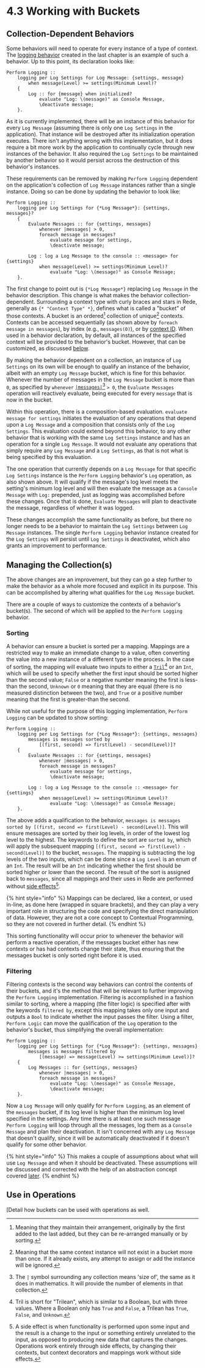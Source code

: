 # 4.3  Working with Buckets

## Collection-Dependent Behaviors

Some behaviors will need to operate for every instance of a type of context. The [logging behavior](4.2-from-when-to-whenever.md#logging) created in the last chapter is an example of such a behavior. Up to this point, its declaration looks like:

```
Perform Logging ::
    logging per Log Settings for Log Message: {settings, message}
        when message(Level) >= settings(Minimum Level)?
    {
        Log :: for {message} when initialized?
            evaluate "Log: \(message)" as Console Message,
            \deactivate message;
    }.
```

As it is currently implemented, there will be an instance of this behavior for every `Log Message` (assuming there is only one `Log Settings` in the application). That instance will be destroyed after its initialization operation executes. There isn't anything wrong with this implementation, but it does require a bit more work by the application to continually cycle through new instances of the behavior. It also required the `Log Settings` to be maintained by another behavior so it would persist across the destruction of this behavior's instances.

These requirements can be removed by making `Perform Logging` dependent on the application's collection of `Log Message` instances rather than a single instance. Doing so can be done by updating the behavior to look like:

```
Perform Logging ::
    logging per Log Settings for {*Log Message*}: {settings, messages}?
    {
        Evaluate Messages :: for {settings, messages} 
            whenever |messages| > 0, 
            foreach message in messages?
                evaluate message for settings,
                \deactivate message;
        
        Log : log a Log Message to the console :: <message> for {settings}
            when message(Level) >= settings(Minimum Level)?
                evaluate "Log: \(message)" as Console Message;
    }.
```

The first change to point out is `{*Log Message*}` replacing `Log Message` in the behavior description. This change is what makes the behavior collection-dependent. Surrounding a context type with curly braces and stars in Rede, generally as `{* "Context Type" *}`, defines what is called a "bucket" of those contexts. A bucket is an ordered[^1] collection of unique[^2] contexts. Contexts can be accessed sequentially (as shown above by `foreach message in messages`), by index (e.g., `messages(0)`), or by [context ID](../chapter-7-abstracting-contexts-and-changes/7.4-context-identifiers.md). When used in a behavior declaration, by default, all instances of the specified context will be provided to the behavior's bucket. However, that can be customized, as discussed [below](4.3-working-with-buckets.md#managing-the-collection-s).

By making the behavior dependent on a collection, an instance of `Log Settings` on its own will be enough to qualify an instance of the behavior, albeit with an empty `Log Message` bucket, which is fine for this behavior. Whenever the number of messages in the `Log Message` bucket is more than `0`, as specified by `whenever` [`|messages|`](#user-content-fn-3)[^3] `> 0`, the `Evaluate Messages` operation will reactively evaluate, being executed for every `message` that is now in the bucket.

Within this operation, there is a composition-based evaluation. `evaluate message for settings` initiates the evaluation of any operations that depend upon a `Log Message` and a composition that consists only of the `Log Settings`. This evaluation could extend beyond this behavior, to any other behavior that is working with the same `Log Settings` instance and has an operation for a single `Log Message`. It would not evaluate any operations that simply require any `Log Message` and a `Log Settings`, as that is not what is being specified by this evaluation.

The one operation that currently depends on a `Log Message` for that specific `Log Settings` instance is the `Perform Logging` behavior's `Log` operation, as also shown above. It will qualify if the message's log level meets the setting's minimum log level and will then evaluate the message as a `Console Message` with `Log:` prepended, just as logging was accomplished before these changes. Once that is done, `Evaluate Messages` will plan to deactivate the message, regardless of whether it was logged.

These changes accomplish the same functionality as before, but there no longer needs to be a behavior to maintain the `Log Settings` between `Log Message` instances. The single `Perform Logging` behavior instance created for the `Log Settings` will persist until `Log Settings` is deactivated, which also grants an improvement to performance.



## Managing the Collection(s)

The above changes are an improvement, but they can go a step further to make the behavior as a whole more focused and explicit in its purpose. This can be accomplished by altering what qualifies for the `Log Message` bucket.

There are a couple of ways to customize the contexts of a behavior's bucket(s). The second of which will be applied to the `Perform Logging` behavior.

### Sorting

A behavior can ensure a bucket is sorted per a mapping. Mappings are a restricted way to make an immediate change to a value, often converting the value into a new instance of a different type in the process. In the case of sorting, the mapping will evaluate two inputs to either a [`Tril`](#user-content-fn-4)[^4] or an `Int`, which will be used to specify whether the first input should be sorted higher than the second value; `False` or a negative number meaning the first is less-than the second, `Unknown` or `0` meaning that they are equal (there is no measured distinction between the two), and `True`  or a positive number meaning that the first is greater-than the second.

While not useful for the purpose of this logging implementation, `Perform Logging` can be updated to show sorting:

```
Perform Logging ::
    logging per Log Settings for {*Log Message*}: {settings, messages}
        messages is messages sorted by 
            [(first, second) => first(Level) - second(Level)]?
    {
        Evaluate Messages :: for {settings, messages} 
            whenever |messages| > 0, 
            foreach message in messages?
                evaluate message for settings,
                \deactivate message;
        
        Log : log a Log Message to the console :: <message> for {settings}
            when message(Level) >= settings(Minimum Level)?
                evaluate "Log: \(message)" as Console Message;
    }.
```

The above adds a qualification to the behavior, `messages is messages sorted by [(first, second => first(Level) - second(Level)]`. This will ensure messages are sorted by their log levels, in order of the lowest log level to the highest. The keywords to define the sort are `sorted by`, which will apply the subsequent mapping `[(first, second => first(Level) - second(Level)]` to the bucket, `messages`. The mapping is subtracting the log levels of the two inputs, which can be done since a `Log Level` is an enum of an `Int`. The result will be an `Int` indicating whether the first should be sorted higher or lower than the second. The result of the sort is assigned back to `messages`, since all mappings and their uses in Rede are performed without [side effects](#user-content-fn-5)[^5].

{% hint style="info" %}
Mappings can be declared, like a context, or used in-line, as done here (wrapped in square brackets), and they can play a very important role in structuring the code and specifying the direct manipulation of data. However, they are not a core concept to Contextual Programming, so they are not covered in further detail.
{% endhint %}

This sorting functionality will occur prior to whenever the behavior will perform a reactive operation, if the messages bucket either has new contexts or has had contexts change their state, thus ensuring that the messages bucket is only sorted right before it is used.

### Filtering

Filtering contexts is the second way behaviors can control the contents of their buckets, and it's the method that will be relevant to further improving the `Perform Logging` implementation. Filtering is accomplished in a fashion similar to sorting, where a mapping (the filter logic) is specified after with the keywords `filtered by`, except this mapping takes only one input and outputs a `Bool` to indicate whether the input passes the filter. Using a filter, `Perform Logic` can move the qualification of the `Log` operation to the behavior's bucket, thus simplifying the overall implementation:

```
Perform Logging ::
    logging per Log Settings for {*Log Message*}: {settings, messages}
        messages is messages filtered by 
            [(message) => message(Level) >= settings(Minimum Level)]?
    {
        Log Messages :: for {settings, messages} 
            whenever |messages| > 0, 
            foreach message in messages?
                evaluate "Log: \(message)" as Console Message,
                \deactivate message;
    }.
```

Now a `Log Message` will only qualify for `Perform Logging`, as an element of the `messages` bucket, if its log level is higher than the minimum log level specified in the settings. Any time there is at least one such message `Perform Logging` will loop through all the messages, log them as a `Console Message` and plan their deactivation. It isn't concerned with any `Log Message` that doesn't qualify, since it will be automatically deactivated if it doesn't qualify for some other behavior.

{% hint style="info" %}
This makes a couple of assumptions about what will use `Log Message` and when it should be deactivated. These assumptions will be discussed and corrected with the help of an abstraction concept covered [later](../chapter-7-abstracting-contexts-and-changes/7.1-contracts.md).
{% endhint %}



## Use in Operations

\[Detail how buckets can be used with operations as well.

[^1]: Meaning that they maintain their arrangement, originally by the first added to the last added, but they can be re-arranged manually or by sorting.

[^2]: Meaning that the same context instance will not exist in a bucket more than once. If it already exists, any attempt to assign or add the instance will be ignored.

[^3]: The `|` symbol surrounding any collection means 'size of', the same as it does in mathematics. It will provide the number of elements in that collection.

[^4]: Tril is short for "Trilean", which is similar to a Boolean, but with three values. Where a Boolean only has `True` and `False`, a Trilean has `True`, `False`,  and `Unknown`.

[^5]: A side effect is when functionality is performed upon some input and the result is a change to the input or something entirely unrelated to the input, as opposed to producing new data that captures the changes. Operations work entirely through side effects, by changing their contexts, but context decorators and mappings work without side effects.
